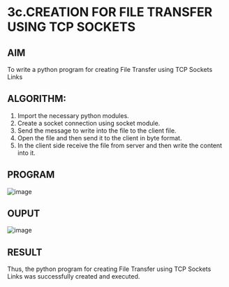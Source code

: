 # 3c.CREATION FOR FILE TRANSFER USING TCP SOCKETS
## AIM
To write a python program for creating File Transfer using TCP Sockets Links
## ALGORITHM:
1. Import the necessary python modules.
2. Create a socket connection using socket module.
3. Send the message to write into the file to the client file.
4. Open the file and then send it to the client in byte format.
5. In the client side receive the file from server and then write the content into it.
## PROGRAM
![image](https://github.com/user-attachments/assets/aeb74a67-4781-4edf-bece-b702066d0b8d)

## OUPUT
![image](https://github.com/user-attachments/assets/f26d515d-e3d6-42ca-ba7a-ee52474f112d)

## RESULT
Thus, the python program for creating File Transfer using TCP Sockets Links was 
successfully created and executed.
